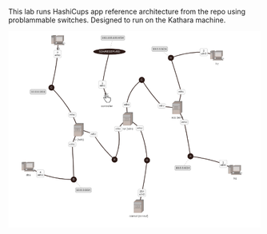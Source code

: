 This lab runs HashiCups app reference architecture from the repo using problammable switches. Designed to run on the Kathara machine.

![topology](topology.png)